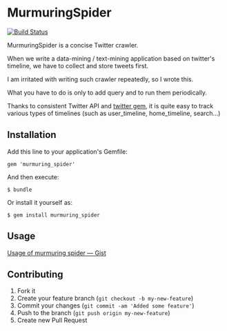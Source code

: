 # MurmuringSpider

[![Build Status](https://secure.travis-ci.org/tomykaira/murmuring_spider.png)](http://travis-ci.org/tomykaira/murmuring_spider)


MurmuringSpider is a concise Twitter crawler.

When we write a data-mining / text-mining application based on twitter's timeline, we have to collect and store tweets first.

I am irritated with writing such crawler repeatedly, so I wrote this.

What you have to do is only to add query and to run them periodically.

Thanks to consistent Twitter API and [twitter gem](http://twitter.rubyforge.org/), it is quite easy to track various types of timelines (such as user_timeline, home_timeline, search...)

## Installation

Add this line to your application's Gemfile:

    gem 'murmuring_spider'

And then execute:

    $ bundle

Or install it yourself as:

    $ gem install murmuring_spider

## Usage

[Usage of murmuring spider — Gist](https://gist.github.com/2060445)

## Contributing

1. Fork it
2. Create your feature branch (`git checkout -b my-new-feature`)
3. Commit your changes (`git commit -am 'Added some feature'`)
4. Push to the branch (`git push origin my-new-feature`)
5. Create new Pull Request
